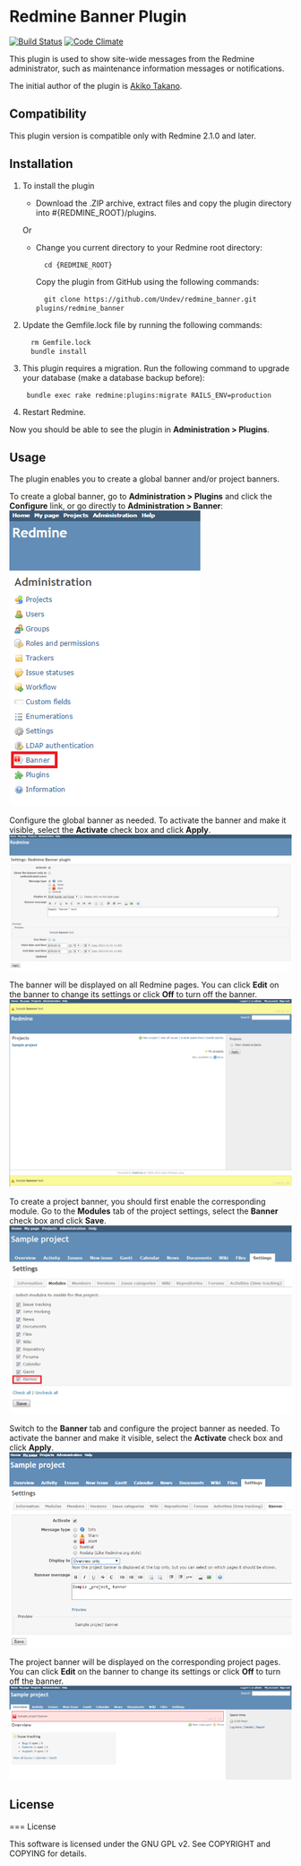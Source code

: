 # Redmine Banner Plugin 

[![Build Status](https://travis-ci.org/Undev/redmine_banner.png)](https://travis-ci.org/Undev/redmine_banner)
[![Code Climate](https://codeclimate.com/github/Undev/redmine_banner.png)](https://codeclimate.com/github/Undev/redmine_banner)

This plugin is used to show site-wide messages from the Redmine administrator, such as maintenance information messages or notifications.

The initial author of the plugin is [Akiko Takano](https://github.com/akiko-pusu/redmine_banner).

## Compatibility

This plugin version is compatible only with Redmine 2.1.0 and later.

## Installation

1. To install the plugin
    * Download the .ZIP archive, extract files and copy the plugin directory into #{REDMINE_ROOT}/plugins.
    
    Or

    * Change you current directory to your Redmine root directory:  

            cd {REDMINE_ROOT}
            
      Copy the plugin from GitHub using the following commands:
      
            git clone https://github.com/Undev/redmine_banner.git plugins/redmine_banner
            
2. Update the Gemfile.lock file by running the following commands:  

         rm Gemfile.lock  
         bundle install
            
3. This plugin requires a migration. Run the following command to upgrade your database (make a database backup before):  

        bundle exec rake redmine:plugins:migrate RAILS_ENV=production 

4. Restart Redmine.

Now you should be able to see the plugin in **Administration > Plugins**.

## Usage

The plugin enables you to create a global banner and/or project banners.

To create a global banner, go to **Administration > Plugins** and click the **Configure** link, or go directly to **Administration > Banner**:  
![banner](banner_1.PNG)

Configure the global banner as needed. To activate the banner and make it visible, select the **Activate** check box and click **Apply**.  
![global banner settings](banner_2.PNG)

The banner will be displayed on all Redmine pages. You can click **Edit** on the banner to change its settings or click **Off** to turn off the banner.  
![global banner result](banner_3.PNG)

To create a project banner, you should first enable the corresponding module. Go to the **Modules** tab of the project settings, select the **Banner** check box and click **Save**.  
![banner module](banner_4.PNG)

Switch to the **Banner** tab and configure the project banner as needed. To activate the banner and make it visible, select the **Activate** check box and click **Apply**.  
![project banner settings](banner_5.PNG)

The project banner will be displayed on the corresponding project pages. You can click **Edit** on the banner to change its settings or click **Off** to turn off the banner.  
![project banner result](banner_6.PNG)

## License

=== License

This software is licensed under the GNU GPL v2. See COPYRIGHT and COPYING for details.